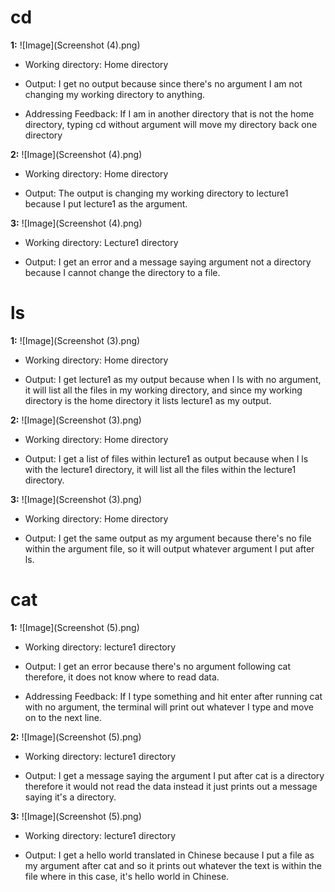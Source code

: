 cd
=========

**1:** ![Image](Screenshot (4).png)

* Working directory: Home directory


* Output: I get no output because since there's no argument I am not changing my working directory to anything.


* Addressing Feedback: If I am in another directory that is not the home directory, typing cd without argument will move my directory back one directory 

**2:** ![Image](Screenshot (4).png)

* Working directory: Home directory


* Output: The output is changing my working directory to lecture1 because I put lecture1 as the argument.

**3:** ![Image](Screenshot (4).png)

* Working directory: Lecture1 directory


* Output: I get an error and a message saying argument not a directory because I cannot change the directory to a file.

ls
=========

**1:** ![Image](Screenshot (3).png)

* Working directory: Home directory


* Output: I get lecture1 as my output because when I ls with no argument, it will list all the files in my working directory, and since my working directory is the home directory it lists lecture1 as my output.

**2:** ![Image](Screenshot (3).png)

* Working directory: Home directory


* Output: I get a list of files within lecture1 as output because when I ls with the lecture1 directory, it will list all the files within the lecture1 directory.

**3:** ![Image](Screenshot (3).png)

* Working directory: Home directory


* Output: I get the same output as my argument because there's no file within the argument file, so it will output whatever argument I put after ls.

cat
=========

**1:** ![Image](Screenshot (5).png)

* Working directory: lecture1 directory


* Output: I get an error because there's no argument following cat therefore, it does not know where to read data.


* Addressing Feedback: If I type something and hit enter after running cat with no argument, the terminal will print out whatever I type and move on to the next line.

**2:** ![Image](Screenshot (5).png)

* Working directory: lecture1 directory


* Output: I get a message saying the argument I put after cat is a directory therefore it would not read the data instead it just prints out a message saying it's a directory.

**3:** ![Image](Screenshot (5).png)

* Working directory: lecture1 directory


* Output: I get a hello world translated in Chinese because I put a file as my argument after cat and so it prints out whatever the text is within the file where in this case, it's hello world in Chinese.
